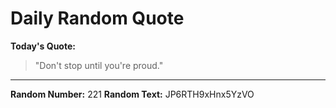# Daily Random Quote

**Today's Quote:**
> "Don't stop until you're proud."

---

**Random Number:** 221
**Random Text:** JP6RTH9xHnx5YzVO
